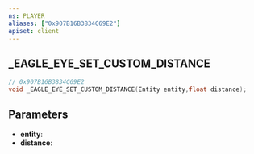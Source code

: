 ```yaml
---
ns: PLAYER
aliases: ["0x907B16B3834C69E2"]
apiset: client
---
```

## _EAGLE_EYE_SET_CUSTOM_DISTANCE

```c
// 0x907B16B3834C69E2
void _EAGLE_EYE_SET_CUSTOM_DISTANCE(Entity entity,float distance);
```


## Parameters
* **entity**:
* **distance**:
